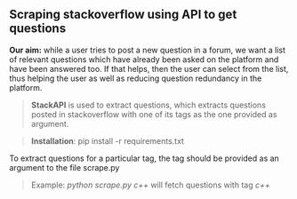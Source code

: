## Scraping stackoverflow using API to get questions

**Our aim:** while a user tries to post a new question in a forum, we want a list of relevant questions which have already been asked on the platform and have been answered too. If that helps, then the user can select from the list, thus helping the user as well as reducing question redundancy in the platform.

> **StackAPI** is used to extract questions, which extracts questions posted in stackoverflow with one of its tags as the one provided as argument.

> **Installation**: pip install -r requirements.txt 

To extract questions for a particular tag, the tag should be provided as an argument to the file scrape.py

> Example: _python scrape.py c++_ will fetch questions with tag _c++_